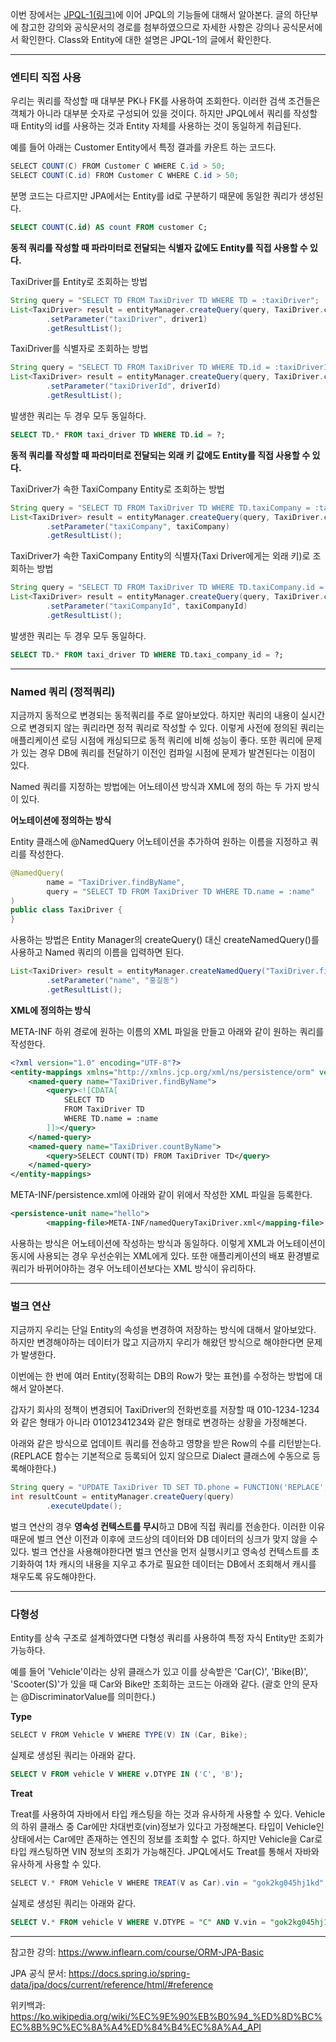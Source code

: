 이번 장에서는 [JPQL-1(링크)](https://imprint.tistory.com/122?category=1061011)에 이어 JPQL의 기능들에 대해서 알아본다.
글의 하단부에 참고한 강의와 공식문서의 경로를 첨부하였으므로 자세한 사항은 강의나 공식문서에서 확인한다.
Class와 Entity에 대한 설명은 JPQL-1의 글에서 확인한다.

---

### 엔티티 직접 사용

우리는 쿼리를 작성할 때 대부분 PK나 FK를 사용하여 조회한다.
이러한 검색 조건들은 객체가 아니라 대부분 숫자로 구성되어 있을 것이다.
하지만 JPQL에서 쿼리를 작성할 때 Entity의 id를 사용하는 것과 Entity 자체를 사용하는 것이 동일하게 취급된다.

예를 들어 아래는 Customer Entity에서 특정 결과를 카운트 하는 코드다.

```java
SELECT COUNT(C) FROM Customer C WHERE C.id > 50;
SELECT COUNT(C.id) FROM Customer C WHERE C.id > 50;
```

분명 코드는 다르지만 JPA에서는 Entity를 id로 구분하기 때문에 동일한 쿼리가 생성된다.

```sql
SELECT COUNT(C.id) AS count FROM customer C;
```

**동적 쿼리를 작성할 때 파라미터로 전달되는 식별자 값에도 Entity를 직접 사용할 수 있다.**

TaxiDriver를 Entity로 조회하는 방법
```java
String query = "SELECT TD FROM TaxiDriver TD WHERE TD = :taxiDriver";
List<TaxiDriver> result = entityManager.createQuery(query, TaxiDriver.class)
        .setParameter("taxiDriver", driver1)
        .getResultList();
```

TaxiDriver를 식별자로 조회하는 방법
```java
String query = "SELECT TD FROM TaxiDriver TD WHERE TD.id = :taxiDriverId";
List<TaxiDriver> result = entityManager.createQuery(query, TaxiDriver.class)
        .setParameter("taxiDriverId", driverId)
        .getResultList();
```

발생한 쿼리는 두 경우 모두 동일하다.

```sql
SELECT TD.* FROM taxi_driver TD WHERE TD.id = ?;
```

**동적 쿼리를 작성할 때 파라미터로 전달되는 외래 키 값에도 Entity를 직접 사용할 수 있다.**

TaxiDriver가 속한 TaxiCompany Entity로 조회하는 방법
```java
String query = "SELECT TD FROM TaxiDriver TD WHERE TD.taxiCompany = :taxiCompany";
List<TaxiDriver> result = entityManager.createQuery(query, TaxiDriver.class)
        .setParameter("taxiCompany", taxiCompany)
        .getResultList();
```

TaxiDriver가 속한 TaxiCompany Entity의 식별자(Taxi Driver에게는 외래 키)로 조회하는 방법
```java
String query = "SELECT TD FROM TaxiDriver TD WHERE TD.taxiCompany.id = :taxiCompanyId";
List<TaxiDriver> result = entityManager.createQuery(query, TaxiDriver.class)
        .setParameter("taxiCompanyId", taxiCompanyId)
        .getResultList();
```

발생한 쿼리는 두 경우 모두 동일하다.

```sql
SELECT TD.* FROM taxi_driver TD WHERE TD.taxi_company_id = ?;
```

---

### Named 쿼리 (정적쿼리)

지금까지 동적으로 변경되는 동적쿼리를 주로 알아보았다.
하지만 쿼리의 내용이 실시간으로 변경되지 않는 쿼리라면 정적 쿼리로 작성할 수 있다.
이렇게 사전에 정의된 쿼리는 애플리케이션 로딩 시점에 캐싱되므로 동적 쿼리에 비해 성능이 좋다.
또한 쿼리에 문제가 있는 경우 DB에 쿼리를 전달하기 이전인 컴파일 시점에 문제가 발견된다는 이점이 있다.

Named 쿼리를 지정하는 방법에는 어노테이션 방식과 XML에 정의 하는 두 가지 방식이 있다.

**어노테이션에 정의하는 방식**

Entity 클래스에 @NamedQuery 어노테이션을 추가하여 원하는 이름을 지정하고 쿼리를 작성한다.

```java
@NamedQuery(
        name = "TaxiDriver.findByName",
        query = "SELECT TD FROM TaxiDriver TD WHERE TD.name = :name"
)
public class TaxiDriver {
}
```

사용하는 방법은 Entity Manager의 createQuery() 대신 createNamedQuery()를 사용하고 Named 쿼리의 이름을 입력하면 된다.

```java
List<TaxiDriver> result = entityManager.createNamedQuery("TaxiDriver.findByName", TaxiDriver.class)
        .setParameter("name", "홍길동")
        .getResultList();
```

**XML에 정의하는 방식**

META-INF 하위 경로에 원하는 이름의 XML 파일을 만들고 아래와 같이 원하는 쿼리를 작성한다.

```xml
<?xml version="1.0" encoding="UTF-8"?>
<entity-mappings xmlns="http://xmlns.jcp.org/xml/ns/persistence/orm" version="2.1">
    <named-query name="TaxiDriver.findByName">
        <query><![CDATA[
            SELECT TD
            FROM TaxiDriver TD
            WHERE TD.name = :name
        ]]></query>
    </named-query>
    <named-query name="TaxiDriver.countByName">
        <query>SELECT COUNT(TD) FROM TaxiDriver TD</query>
    </named-query>
</entity-mappings>
```

META-INF/persistence.xml에 아래와 같이 위에서 작성한 XML 파일을 등록한다.

```xml
<persistence-unit name="hello">
        <mapping-file>META-INF/namedQueryTaxiDriver.xml</mapping-file>
```

사용하는 방식은 어노테이션에 작성하는 방식과 동일하다.
이렇게 XML과 어노테이션이 동시에 사용되는 경우 우선순위는 XML에게 있다.
또한 애플리케이션의 배포 환경별로 쿼리가 바뀌어야하는 경우 어노테이션보다는 XML 방식이 유리하다.

---

### 벌크 연산

지금까지 우리는 단일 Entity의 속성을 변경하여 저장하는 방식에 대해서 알아보았다.
하지만 변경해야하는 데이터가 많고 지금까지 우리가 해왔던 방식으로 해야한다면 문제가 발생한다.

이번에는 한 번에 여러 Entity(정확히는 DB의 Row가 맞는 표현)를 수정하는 방법에 대해서 알아본다.

갑자기 회사의 정책이 변경되어 TaxiDriver의 전화번호를 저장할 때 010-1234-1234와 같은 형태가 아니라
01012341234와 같은 형태로 변경하는 상황을 가정해본다.

아래와 같은 방식으로 업데이트 쿼리를 전송하고 영향을 받은 Row의 수를 리턴받는다.
(REPLACE 함수는 기본적으로 등록되어 있지 않으므로 Dialect 클래스에 수동으로 등록해야한다.)

```java
String query = "UPDATE TaxiDriver TD SET TD.phone = FUNCTION('REPLACE', TD.phone, '-', '')";
int resultCount = entityManager.createQuery(query)
        .executeUpdate();
```

벌크 연산의 경우 **영속성 컨텍스트를 무시**하고 DB에 직접 쿼리를 전송한다.
이러한 이유 때문에 벌크 연산 이전과 이후에 코드상의 데이터와 DB 데이터의 싱크가 맞지 않을 수 있다.
벌크 연산을 사용해야한다면 벌크 연산을 먼저 실행시키고 영속성 컨텍스트를 초기화하여 1차 캐시의 내용을 지우고
추가로 필요한 데이터는 DB에서 조회해서 캐시를 채우도록 유도해야한다.

---

### 다형성

Entity를 상속 구조로 설계하였다면 다형성 쿼리를 사용하여 특정 자식 Entity만 조회가 가능하다.

예를 들어 'Vehicle'이라는 상위 클래스가 있고 이를 상속받은 'Car(C)', 'Bike(B)', 'Scooter(S)'가 있을 때
Car와 Bike만 조회하는 코드는 아래와 같다. (괄호 안의 문자는 @DiscriminatorValue를 의미한다.)

**Type**

```java
SELECT V FROM Vehicle V WHERE TYPE(V) IN (Car, Bike);
```

실제로 생성된 쿼리는 아래와 같다.

```sql
SELECT V FROM vehicle V WHERE v.DTYPE IN ('C', 'B');
```

**Treat**

Treat를 사용하여 자바에서 타입 캐스팅을 하는 것과 유사하게 사용할 수 있다.
Vehicle의 하위 클래스 중 Car에만 차대번호(vin)정보가 있다고 가정해본다.
타입이 Vehicle인 상태에서는 Car에만 존재하는 엔진의 정보를 조회할 수 없다.
하지만 Vehicle을 Car로 타입 캐스팅하면 VIN 정보의 조회가 가능해진다.
JPQL에서도 Treat를 통해서 자바와 유사하게 사용할 수 있다.

```java
SELECT V.* FROM Vehicle V WHERE TREAT(V as Car).vin = "gok2kg045hj1kd";
```

실제로 생성된 쿼리는 아래와 같다.

```sql
SELECT V.* FROM vehicle V WHERE V.DTYPE = "C" AND V.vin = "gok2kg045hj1kd";
```

---

참고한 강의: https://www.inflearn.com/course/ORM-JPA-Basic

JPA 공식 문서: https://docs.spring.io/spring-data/jpa/docs/current/reference/html/#reference

위키백과: https://ko.wikipedia.org/wiki/%EC%9E%90%EB%B0%94_%ED%8D%BC%EC%8B%9C%EC%8A%A4%ED%84%B4%EC%8A%A4_API